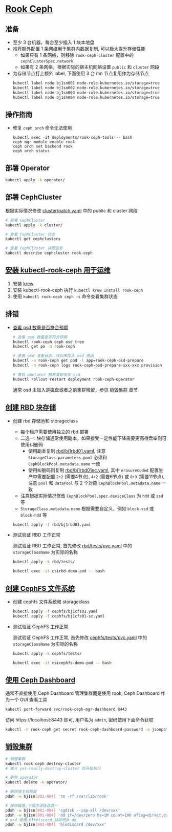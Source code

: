 # [Rook Ceph](https://rook.io/)

## 准备

- 至少 3 台机器，每台至少插入 1 块本地盘
- 推荐额外配置 1 条网络用于集群内数据复制, 可以极大提升存储性能
  - 如果只有 1 条网络，则移除 `rook-ceph-cluster` 配置中的 `cephClusterSpec.network`
  - 如果有 2 条网络，根据实际的宿主机网络设置 `public` 和 `cluster` 网段
- 为存储节点打上额外 label, 下面使用 3 台 mn 节点复用作为存储节点
  ```sh
  kubectl label node bj1sn001 node-role.kubernetes.io/storage=true
  kubectl label node bj1sn002 node-role.kubernetes.io/storage=true
  kubectl label node bj1sn003 node-role.kubernetes.io/storage=true
  kubectl label node bj1sn004 node-role.kubernetes.io/storage=true
  ```
 
## 操作指南
 
- 修复 `ceph orch` 命令无法使用
  ```shell
  kubectl exec -it deployments/rook-ceph-tools -- bash
  ceph mgr module enable rook
  ceph orch set backend rook
  ceph orch status
  ```

## 部署 Operator

  ```sh
  kubectl apply -k operator/
  ```

## 部署 CephCluster

  根据实际情况修改 [cluster/patch.yaml](./cluster/patch.yaml) 中的 public 和 cluster 网段

  ```sh
  # 部署 CephCluster
  kubectl apply -k cluster/

  # 查看 CephCluster 状态
  kubectl get cephclusters

  # 查看 CephCluster 详细信息
  kubectl describe cephcluster rook-ceph
  ```

## [安装 kubectl-rook-ceph 用于运维](https://github.com/rook/kubectl-rook-ceph)

1. 安装 [krew](https://krew.sigs.k8s.io/docs/user-guide/setup/install/)
2. 安装 kubectl-rook-ceph 执行 `kubectl krew install rook-ceph`
3. 使用 `kubectl rook-ceph ceph -s` 命令查看集群状态

## 排错

* [查看 osd 数量是否符合预期](https://rook.io/docs/rook/latest-release/Troubleshooting/ceph-common-issues/?h=osd+prepare#solution_4)

  ```sh
  # 查看 osd 数量是否符合预期
  kubectl rook-ceph ceph osd tree
  kubectl get po -n rook-ceph

  # 查看 osd 准备日志，找到未加入 osd 原因
  kubectl -n rook-ceph get pod -l app=rook-ceph-osd-prepare
  kubectl -n rook-ceph logs rook-ceph-osd-prepare-xxx-xxx provision

  # 重启 operator 触发重新发现 osd
  kubectl rollout restart deployment rook-ceph-operator
  ```

  通常 osd 未加入是磁盘或者之前集群残留，参见 [销毁集群](#销毁集群) 章节

## [创建 RBD 块存储](https://rook.io/docs/rook/latest-release/CRDs/Block-Storage/ceph-block-pool-crd/)

* 创建 rbd 存储池和 storageclass

  * 每个租户需要使用独立的 rbd 部署
  * 二选一: 块存储通常使用副本，如果接受一定性能下降需要更高得盘率则可使用纠删码 
    * 使用副本复制 [rbd/bj1rbd01.yaml](./rbd/bj1rbd01.yaml), 注意 `StorageClass.parameters.pool` 必须和 `CephBlockPool.metadata.name` 一致
    * 使用纠删码则复制 [rbd/bj1rbd01ec.yaml](./rbd/bj1rbd01ec.yaml), 其中 `erasureCoded` 配置生产中需要配置 `2+2` (需要4节点), `4+2` (需要6节点) 或 `8+3` (需要11节点), 注意 `pool` 和 `dataPool` 与 2 个对应 `CephBlockPool.metadata.name` 一致
  * 注意根据实际情况修改 `CephBlockPool.spec.deviceClass` 为 `hdd` 或 `ssd` 等
  * `StorageClass.metadata.name` 根据需要自定义，例如 `block-ssd` 或 `block-hdd` 等

  ```bash
  kubectl apply -f rbd/bj1rbd01.yaml
  ```

* 测试验证 RBD 工作正常

  测试验证 RBD 工作正常, 首先修改 [rbd/tests/pvc.yaml](./rbd/tests/pvc.yaml) 中的 `storageClassName` 为实际的名称

  ```bash
  kubectl apply -k rbd/tests/

  kubectl exec -it csirbd-demo-pod -- bash
  ```

## [创建 CephFS 文件系统](https://rook.io/docs/rook/latest-release/CRDs/Shared-Filesystem/ceph-filesystem-crd/)

* 创建 cephfs 文件系统和 storageclass

  ```bash
  kubectl apply -f cephfs/bj1cfs01.yaml
  kubectl apply -f cephfs/bj1cfs01-sc.yaml
  ```

* 测试验证 CephFS 工作正常

  测试验证 CephFS 工作正常, 首先修改 [cephfs/tests/pvc.yaml](./cephfs/tests/pvc.yaml) 中的 `storageClassName` 为实际的名称

  ```bash
  kubectl apply -k cephfs/tests/

  kubectl exec -it csicephfs-demo-pod -- bash
  ```

## [使用 Ceph Dashboard](https://rook.io/docs/rook/latest-release/Storage-Configuration/Monitoring/ceph-dashboard/)

通常不直接使用 Ceph Dashboard 管理集群而是使用 rook, Ceph Dashboard 作为一个 GUI 查看工具

```bash
kubectl port-forward svc/rook-ceph-mgr-dashboard 8443
```

访问 https://localhost:8443 即可, 用户名为 `admin`, 密码使用下面命令获取

```bash
kubectl -n rook-ceph get secret rook-ceph-dashboard-password -o jsonpath="{['data']['password']}" | base64 --decode && echo
```

## [销毁集群](https://rook.io/docs/rook/latest-release/Getting-Started/ceph-teardown/)

```bash
# 销毁集群
kubectl rook-ceph destroy-cluster
# 输入 yes-really-destroy-cluster 后开始执行

# 删除 operator
kubectl delete -k operator/

# 删除宿主机残留
pdsh -w bj1sn[001-004] 'rm -rf /var/lib/rook'

# 抹除磁盘,下面方法任选其一
pdsh -w bj1sn[001-004] 'sgdisk --zap-all /dev/xxx'
pdsh -w bj1sn[001-004] 'dd if=/dev/zero bs=1M count=100 oflag=direct,dsync of=/dev/xxx'
# ssd 使用 blkdiscard 抹除而非 dd
pdsh -w bj1sn[001-004] 'blkdiscard /dev/xxx'
```